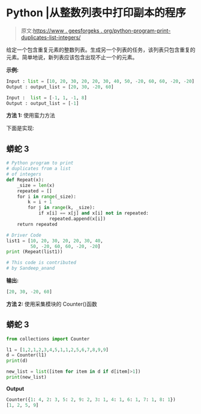 # Python |从整数列表中打印副本的程序

> 原文:[https://www . geesforgeks . org/python-program-print-duplicates-list-integers/](https://www.geeksforgeeks.org/python-program-print-duplicates-list-integers/)

给定一个包含重复元素的整数列表。生成另一个列表的任务，该列表只包含重复的元素。简单地说，新列表应该包含出现不止一个的元素。

**示例:**

```py
Input : list = [10, 20, 30, 20, 20, 30, 40, 50, -20, 60, 60, -20, -20]
Output : output_list = [20, 30, -20, 60]

Input :  list = [-1, 1, -1, 8]
Output : output_list = [-1]
```

**方法 1:** 使用蛮力方法

下面是实现:

## 蟒蛇 3

```py
# Python program to print
# duplicates from a list
# of integers
def Repeat(x):
    _size = len(x)
    repeated = []
    for i in range(_size):
        k = i + 1
        for j in range(k, _size):
            if x[i] == x[j] and x[i] not in repeated:
                repeated.append(x[i])
    return repeated

# Driver Code
list1 = [10, 20, 30, 20, 20, 30, 40,
         50, -20, 60, 60, -20, -20]
print (Repeat(list1))

# This code is contributed
# by Sandeep_anand
```

**输出:**

```py
[20, 30, -20, 60]
```

**方法 2:** 使用采集模块的 Counter()函数

## 蟒蛇 3

```py
from collections import Counter

l1 = [1,2,1,2,3,4,5,1,1,2,5,6,7,8,9,9]
d = Counter(l1)
print(d)

new_list = list([item for item in d if d[item]>1])
print(new_list)
```

**Output**

```py
Counter({1: 4, 2: 3, 5: 2, 9: 2, 3: 1, 4: 1, 6: 1, 7: 1, 8: 1})
[1, 2, 5, 9]
```
